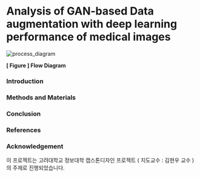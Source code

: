# Analysis of GAN-based Data augmentation with deep learning performance of medical images

![process_diagram](/Users/sangwook/Projects/blindness_detection/picture/process_diagram.png)

**[ Figure ] Flow Diagram**



### Introduction



### Methods and Materials



### Conclusion



### References



### Acknowledgement

이 프로젝트는 고려대학교 정보대학 캡스톤디자인 프로젝트 ( 지도교수 : 김현우 교수 ) 의 주제로 진행되었습니다.





